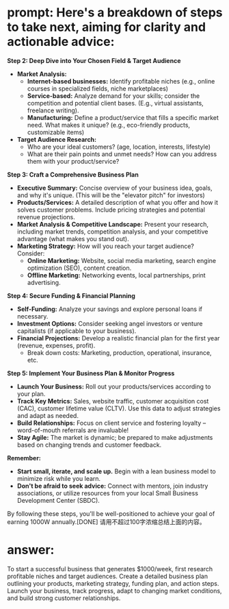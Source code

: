 # prompt: Here's a breakdown of steps to take next, aiming for clarity and actionable advice:

**Step 2: Deep Dive into Your Chosen Field & Target Audience**

* **Market Analysis:**
    * **Internet-based businesses:**  Identify profitable niches (e.g., online courses in specialized fields, niche marketplaces)
    * **Service-based:** Analyze demand for your skills; consider the competition and potential client bases.  (E.g., virtual assistants, freelance writing). 
    * **Manufacturing:** Define a product/service that fills a specific market need.  What makes it unique? (e.g., eco-friendly products, customizable items)
* **Target Audience Research:**
    * Who are your ideal customers? (age, location, interests, lifestyle)
    * What are their pain points and unmet needs? How can you address them with your product/service? 

**Step 3: Craft a Comprehensive Business Plan**

* **Executive Summary:**  Concise overview of your business idea, goals, and why it's unique. (This will be the "elevator pitch" for investors)
* **Products/Services:** A detailed description of what you offer and how it solves customer problems. Include pricing strategies and potential revenue projections. 
* **Market Analysis & Competitive Landscape:**  Present your research, including market trends, competition analysis, and your competitive advantage (what makes you stand out).
* **Marketing Strategy:** How will you reach your target audience? Consider:
    * **Online Marketing:** Website, social media marketing, search engine optimization (SEO), content creation. 
    * **Offline Marketing:** Networking events, local partnerships, print advertising. 

**Step 4: Secure Funding & Financial Planning**

* **Self-Funding:**  Analyze your savings and explore personal loans if necessary.
* **Investment Options:**  Consider seeking angel investors or venture capitalists (if applicable to your business).
* **Financial Projections:** Develop a realistic financial plan for the first year (revenue, expenses, profit). 
    * Break down costs: Marketing, production, operational, insurance, etc.

**Step 5: Implement Your Business Plan & Monitor Progress** 

* **Launch Your Business:**  Roll out your products/services according to your plan. 
* **Track Key Metrics:** Sales, website traffic, customer acquisition cost (CAC), customer lifetime value (CLTV). Use this data to adjust strategies and adapt as needed. 
* **Build Relationships:** Focus on client service and fostering loyalty – word-of-mouth referrals are invaluable!
* **Stay Agile:** The market is dynamic; be prepared to make adjustments based on changing trends and customer feedback.


**Remember:**

* **Start small, iterate, and scale up.**  Begin with a lean business model to minimize risk while you learn. 
* **Don't be afraid to seek advice:** Connect with mentors, join industry associations, or utilize resources from your local Small Business Development Center (SBDC).


By following these steps, you'll be well-positioned to achieve your goal of earning 1000W annually.[DONE]
请用不超过100字浓缩总结上面的内容。
# answer: 
 To start a successful business that generates $1000/week,  first research profitable niches and target audiences. Create a detailed business plan outlining your products, marketing strategy, funding plan, and action steps. Launch your business, track progress, adapt to changing market conditions, and build strong customer relationships. 

